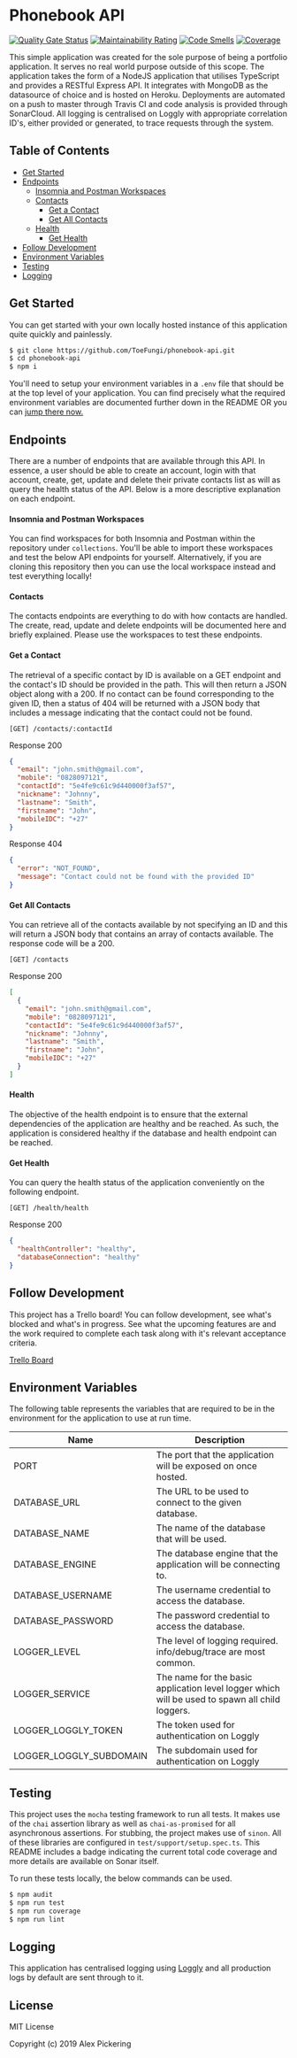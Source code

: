 # Phonebook API
[![Quality Gate Status](https://sonarcloud.io/api/project_badges/measure?project=phonebook-rest-api&metric=alert_status)](https://sonarcloud.io/dashboard?id=phonebook-rest-api)
[![Maintainability Rating](https://sonarcloud.io/api/project_badges/measure?project=phonebook-rest-api&metric=sqale_rating)](https://sonarcloud.io/dashboard?id=phonebook-rest-api)
[![Code Smells](https://sonarcloud.io/api/project_badges/measure?project=phonebook-rest-api&metric=code_smells)](https://sonarcloud.io/dashboard?id=phonebook-rest-api)
[![Coverage](https://sonarcloud.io/api/project_badges/measure?project=phonebook-rest-api&metric=coverage)](https://sonarcloud.io/dashboard?id=phonebook-rest-api)

This simple application was created for the sole purpose of being a portfolio application. It serves no real world
purpose outside of this scope. The application takes the form of a NodeJS application that utilises TypeScript and
provides a RESTful Express API. It integrates with MongoDB as the datasource of choice and is hosted on Heroku.
Deployments are automated on a push to master through Travis CI and code analysis is provided through SonarCloud. All
logging is centralised on Loggly with appropriate correlation ID's, either provided or generated, to trace requests 
through the system.

## Table of Contents
- [Get Started](#get-started)
- [Endpoints](#endpoints)
    - [Insomnia and Postman Workspaces](#insomnia-and-postman-workspaces)
    - [Contacts](#contacts)
        - [Get a Contact](#get-a-contact)
        - [Get All Contacts](#get-all-contacts)
    - [Health](#health)
        - [Get Health](#get-health)
- [Follow Development](#follow-development)
- [Environment Variables](#environment-variables)
- [Testing](#testing)
- [Logging](#logging)

## Get Started
You can get started with your own locally hosted instance of this application quite quickly and painlessly.
```bash
$ git clone https://github.com/ToeFungi/phonebook-api.git
$ cd phonebook-api
$ npm i
```
You'll need to setup your environment variables in a `.env` file that should be at the top level of your application.
You can find precisely what the required environment variables are documented further down in the README OR you can
[jump there now.](#environment-variables)

## Endpoints
There are a number of endpoints that are available through this API. In essence, a user should be able to create an
account, login with that account, create, get, update and delete their private contacts list as will as query the health
status of the API. Below is a more descriptive explanation on each endpoint.

#### Insomnia and Postman Workspaces
You can find workspaces for both Insomnia and Postman within the repository under `collections`. You'll be able to
import these workspaces and test the below API endpoints for yourself. Alternatively, if you are cloning this repository
then you can use the local workspace instead and test everything locally!

#### Contacts
The contacts endpoints are everything to do with how contacts are handled. The create, read, update and delete endpoints
will be documented here and briefly explained. Please use the workspaces to test these endpoints.

#### Get a Contact
The retrieval of a specific contact by ID is available on a GET endpoint and the contact's ID should be provided in the
path. This will then return a JSON object along with a 200. If no contact can be found corresponding to the given ID,
then a status of 404 will be returned with a JSON body that includes a message indicating that the contact could not be
found.

`[GET] /contacts/:contactId`

Response 200
```json
{
  "email": "john.smith@gmail.com",
  "mobile": "0828097121",
  "contactId": "5e4fe9c61c9d440000f3af57",
  "nickname": "Johnny",
  "lastname": "Smith",
  "firstname": "John",
  "mobileIDC": "+27"
}
```

Response 404
```json
{
  "error": "NOT_FOUND",
  "message": "Contact could not be found with the provided ID"
}
```

#### Get All Contacts
You can retrieve all of the contacts available by not specifying an ID and this will return a JSON body that contains
an array of contacts available. The response code will be a 200.

`[GET] /contacts`

Response 200
```json
[
  {
    "email": "john.smith@gmail.com",
    "mobile": "0828097121",
    "contactId": "5e4fe9c61c9d440000f3af57",
    "nickname": "Johnny",
    "lastname": "Smith",
    "firstname": "John",
    "mobileIDC": "+27"
  }
]
```

#### Health
The objective of the health endpoint is to ensure that the external dependencies of the application are healthy and be
reached. As such, the application is considered healthy if the database and health endpoint can be reached.

#### Get Health
You can query the health status of the application conveniently on the following endpoint.

`[GET] /health/health`

Response 200
```json
{
  "healthController": "healthy",
  "databaseConnection": "healthy"
}
```

## Follow Development
This project has a Trello board! You can follow development, see what's blocked and what's in progress. See what the
upcoming features are and the work required to complete each task along with it's relevant acceptance criteria.

[Trello Board](https://trello.com/b/TspFnVQw/phb-phonebook-api)

## Environment Variables
The following table represents the variables that are required to be in the environment for the application to use at
run time. 

| Name              | Description                                                                                    |
|-------------------|------------------------------------------------------------------------------------------------|
| PORT              | The port that the application will be exposed on once hosted.                                  | 
| DATABASE_URL      | The URL to be used to connect to the given database.                                           |
| DATABASE_NAME     | The name of the database that will be used.                                                    |
| DATABASE_ENGINE   | The database engine that the application will be connecting to.                                |
| DATABASE_USERNAME | The username credential to access the database.                                                |
| DATABASE_PASSWORD | The password credential to access the database.                                                |
| LOGGER_LEVEL      | The level of logging required. info/debug/trace are most common.                               |
| LOGGER_SERVICE    | The name for the basic application level logger which will be used to spawn all child loggers. |
| LOGGER_LOGGLY_TOKEN     | The token used for authentication on Loggly                                              |
| LOGGER_LOGGLY_SUBDOMAIN | The subdomain used for authentication on Loggly                                          |

## Testing
This project uses the `mocha` testing framework to run all tests. It makes use of the `chai` assertion library as well
as `chai-as-promised` for all asynchronous assertions. For stubbing, the project makes use of `sinon`. All of these
libraries are configured in `test/support/setup.spec.ts`. This README includes a badge indicating the current total
code coverage and more details are available on Sonar itself.

To run these tests locally, the below commands can be used.

```bash
$ npm audit
$ npm run test
$ npm run coverage
$ npm run lint
```

## Logging
This application has centralised logging using [Loggly](http://loggly.com/) and all production logs by default are sent
through to it.

## License
MIT License

Copyright (c) 2019 Alex Pickering
